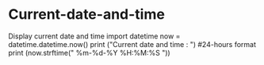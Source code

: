 # Current-date-and-time
Display current date and time
import datetime
now = datetime.datetime.now()
print ("Current date and time : ")
#24-hours format 
print (now.strftime("   %m-%d-%Y %H:%M:%S "))

